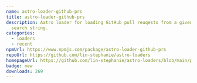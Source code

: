 ```yaml
---
name: astro-loader-github-prs
title: astro-loader-github-prs
description: Aatro loader for loading GitHub pull reuqests from a given GitHub
  search string.
categories:
  - loaders
  - recent
npmUrl: https://www.npmjs.com/package/astro-loader-github-prs
repoUrl: https://github.com/lin-stephanie/astro-loaders
homepageUrl: https://github.com/lin-stephanie/astro-loaders/blob/main/packages/astro-loader-github-prs/README.md
badge: new
downloads: 269
---
```

